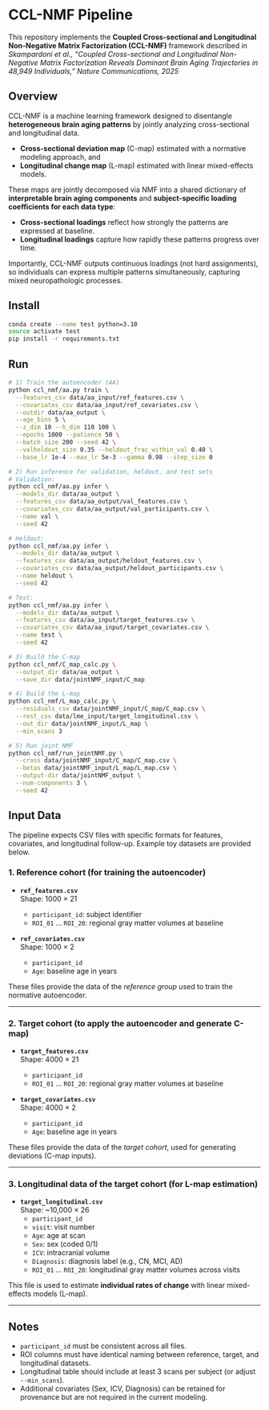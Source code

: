 # CCL-NMF Pipeline
This repository implements the **Coupled Cross-sectional and Longitudinal Non-Negative Matrix Factorization (CCL-NMF)** framework described in  
*Skampardoni et al., “Coupled Cross-sectional and Longitudinal Non-Negative Matrix Factorization Reveals Dominant Brain Aging Trajectories in 48,949 Individuals,” Nature Communications, 2025*

## Overview
CCL-NMF is a machine learning framework designed to disentangle **heterogeneous brain aging patterns** by jointly analyzing cross-sectional and longitudinal data.
- **Cross-sectional deviation map** (C-map) estimated with a normative modeling approach, and  
- **Longitudinal change map** (L-map) estimated with linear mixed-effects models.  

These maps are jointly decomposed via NMF into a shared dictionary of **interpretable brain aging components** and **subject-specific loading coefficients for each data type**:
- **Cross-sectional loadings** reflect how strongly the patterns are expressed at baseline.
- **Longitudinal loadings** capture how rapidly these patterns progress over time.

Importantly, CCL-NMF outputs continuous loadings (not hard assignments), so individuals
can express multiple patterns simultaneously, capturing mixed neuropathologic processes.


## Install
```bash
conda create --name test python=3.10
source activate test
pip install -r requirements.txt
```

## Run
```bash
# 1) Train the autoencoder (AA)
python ccl_nmf/aa.py train \
  --features_csv data/aa_input/ref_features.csv \
  --covariates_csv data/aa_input/ref_covariates.csv \
  --outdir data/aa_output \
  --age_bins 5 \
  --z_dim 10 --h_dim 110 100 \
  --epochs 1000 --patience 50 \
  --batch_size 200 --seed 42 \
  --valheldout_size 0.35 --heldout_frac_within_val 0.40 \
  --base_lr 1e-4 --max_lr 5e-3 --gamma 0.98 --step_size 0

# 2) Run inference for validation, heldout, and test sets
# Validation:
python ccl_nmf/aa.py infer \
  --models_dir data/aa_output \
  --features_csv data/aa_output/val_features.csv \
  --covariates_csv data/aa_output/val_participants.csv \
  --name val \
  --seed 42

# Heldout:
python ccl_nmf/aa.py infer \
  --models_dir data/aa_output \
  --features_csv data/aa_output/heldout_features.csv \
  --covariates_csv data/aa_output/heldout_participants.csv \
  --name heldout \
  --seed 42

# Test:
python ccl_nmf/aa.py infer \
  --models_dir data/aa_output \
  --features_csv data/aa_input/target_features.csv \
  --covariates_csv data/aa_input/target_covariates.csv \
  --name test \
  --seed 42

# 3) Build the C-map
python ccl_nmf/C_map_calc.py \
  --output_dir data/aa_output \
  --save_dir data/jointNMF_input/C_map

# 4) Build the L-map
python ccl_nmf/L_map_calc.py \
  --residuals_csv data/jointNMF_input/C_map/C_map.csv \
  --rest_csv data/lme_input/target_longitudinal.csv \
  --out_dir data/jointNMF_input/L_map \
  --min_scans 3

# 5) Run joint NMF
python ccl_nmf/run_jointNMF.py \
  --cross data/jointNMF_input/C_map/C_map.csv \
  --betas data/jointNMF_input/L_map/L_map.csv \
  --output-dir data/jointNMF_output \
  --num-components 3 \
  --seed 42
```

## Input Data

The pipeline expects CSV files with specific formats for features, covariates, and longitudinal follow-up. Example toy datasets are provided below.

### 1. Reference cohort (for training the autoencoder)
- **`ref_features.csv`**  
  Shape: 1000 × 21  
  - `participant_id`: subject identifier  
  - `ROI_01` … `ROI_20`: regional gray matter volumes at baseline  

- **`ref_covariates.csv`**  
  Shape: 1000 × 2  
  - `participant_id`  
  - `Age`: baseline age in years  

These files provide the data of the *reference group* used to train the normative autoencoder.

---

### 2. Target cohort (to apply the autoencoder and generate C-map)
- **`target_features.csv`**  
  Shape: 4000 × 21  
  - `participant_id`  
  - `ROI_01` … `ROI_20`: regional gray matter volumes at baseline  

- **`target_covariates.csv`**  
  Shape: 4000 × 2  
  - `participant_id`  
  - `Age`: baseline age in years  

These files provide the data of the *target cohort*, used for generating deviations (C-map inputs).

---

### 3. Longitudinal data of the target cohort (for L-map estimation)
- **`target_longitudinal.csv`**  
  Shape: ~10,000 × 26  
  - `participant_id`  
  - `visit`: visit number  
  - `Age`: age at scan  
  - `Sex`: sex (coded 0/1)  
  - `ICV`: intracranial volume  
  - `Diagnosis`: diagnosis label (e.g., CN, MCI, AD)  
  - `ROI_01` … `ROI_20`: longitudinal gray matter volumes across visits  

This file is used to estimate **individual rates of change** with linear mixed-effects models (L-map).

---

## Notes
- `participant_id` must be consistent across all files.  
- ROI columns must have identical naming between reference, target, and longitudinal datasets.  
- Longitudinal table should include at least 3 scans per subject (or adjust `--min_scans`).  
- Additional covariates (Sex, ICV, Diagnosis) can be retained for provenance but are not required in the current modeling.  
